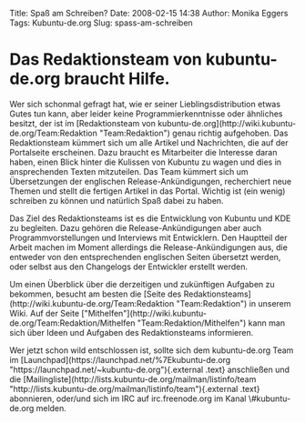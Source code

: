 Title: Spaß am Schreiben?
Date: 2008-02-15 14:38
Author: Monika Eggers
Tags: Kubuntu-de.org
Slug: spass-am-schreiben

Das Redaktionsteam von kubuntu-de.org braucht Hilfe.
====================================================

</p>
Wer sich schonmal gefragt hat, wie er seiner Lieblingsdistribution etwas
Gutes tun kann, aber leider keine Programmierkenntnisse oder ähnliches
besitzt, der ist im [Redaktionsteam von
kubuntu-de.org](http://wiki.kubuntu-de.org/Team:Redaktion "Team:Redaktion")
genau richtig aufgehoben. Das Redaktionsteam kümmert sich um alle
Artikel und Nachrichten, die auf der Portalseite erscheinen. Dazu
braucht es Mitarbeiter die Interesse daran haben, einen Blick hinter die
Kulissen von Kubuntu zu wagen und dies in ansprechenden Texten
mitzuteilen. Das Team kümmert sich um Übersetzungen der englischen
Release-Ankündigungen, recherchiert neue Themen und stellt die fertigen
Artikel in das Portal. Wichtig ist (ein wenig) schreiben zu können und
natürlich Spaß dabei zu haben.

</p>
Das Ziel des Redaktionsteams ist es die Entwicklung von Kubuntu und KDE
zu begleiten. Dazu gehören die Release-Ankündigungen aber auch
Programmvorstellungen und Interviews mit Entwicklern. Den Hauptteil der
Arbeit machen im Moment allerdings die Release-Ankündigungen aus, die
entweder von den entsprechenden englischen Seiten übersetzt werden, oder
selbst aus den Changelogs der Entwickler erstellt werden.

</p>
Um einen Überblick über die derzeitigen und zukünftigen Aufgaben zu
bekommen, besucht am besten die [Seite des
Redaktionsteams](http://wiki.kubuntu-de.org/Team:Redaktion "Team:Redaktion")
in unserem Wiki. Auf der Seite
["Mithelfen"](http://wiki.kubuntu-de.org/Team:Redaktion/Mithelfen "Team:Redaktion/Mithelfen")
kann man sich über Ideen und Aufgaben des Redaktionsteams informieren.

</p>
Wer jetzt schon wild entschlossen ist, sollte sich dem kubuntu-de.org
Team im
[Launchpad](https://launchpad.net/%7Ekubuntu-de.org "https://launchpad.net/~kubuntu-de.org"){.external
.text} anschließen und die
[Mailingliste](http://lists.kubuntu-de.org/mailman/listinfo/team "http://lists.kubuntu-de.org/mailman/listinfo/team"){.external
.text} abonnieren, oder/und sich im IRC auf irc.freenode.org im Kanal
\#kubuntu-de.org melden.

</p>
<!--break--><!--break-->

